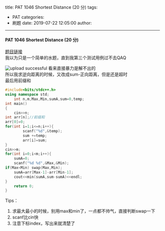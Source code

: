 title: PAT 1046 Shortest Distance (20 分)
tags:
  - PAT
categories:
  - 刷题
date: 2019-07-22 12:05:00
author:
---
#### PAT 1046 Shortest Distance (20 分)
[题目链接](https://pintia.cn/problem-sets/994805342720868352/problems/994805435700199424)  
我以为只是一个简单的水题，直到我第三个测试用例过不去QAQ

![upload successful](/images/pasted-179.png)
看来直接暴力是解不出的  
所以我求逆向距离的时候，又改成sum-正向距离，但是还是超时  
最后用前缀和

```c++
#include<bits/stdc++.h>
using namespace std;
    int n,m,Max,Min,sumA,sum=0,temp;
int main()
{
    cin>>n;
int arr[n];//前缀和
arr[0]=0;
for(int i=1;i<=n;i++){
        scanf("%d",&temp);
        sum +=temp;
        arr[i]=sum;
}
cin>>m;
for(int i=0;i<m;i++){
    sumA=0;
    scanf("%d %d",&Max,&Min);
if(Max<Min) swap(Max,Min);
    sumA=arr[Max-1]-arr[Min-1];
    cout<<min(sumA,sum-sumA)<<endl;
}
    return 0;
}

```
Tips：
1. 求最大最小的时候，别用max和min了，一点都不帅气，直接判断swap一下
2. scanf比cin快
3. 注意下标index，写出来就清楚了